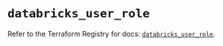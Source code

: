 # `databricks_user_role`

Refer to the Terraform Registry for docs: [`databricks_user_role`](https://registry.terraform.io/providers/databricks/databricks/1.68.0/docs/resources/user_role).
